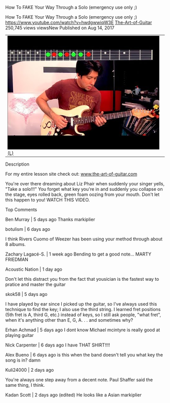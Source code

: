 How To FAKE Your Way Through a Solo (emergency use only ;)

How To FAKE Your Way Through a Solo (emergency use only ;)
https://www.youtube.com/watch?v=hwdgwwiqW3E
[The-Art-of-Guitar](https://www.youtube.com/channel/UCXdG2bTITo_9dH0heqkXlDQ)
250,745 views viewsNew
Published on Aug 14, 2017

|     |
| --- |
| ![hqdefault.jpg](../_resources/b31723b34c0c304b32b292b704f757b4.jpg)[(L)](https://www.youtube.com/watch?v=hwdgwwiqW3E) |

Description

For my entire lesson site check out: www.the-art-of-guitar.com

You're over there dreaming about Liz Phair when suddenly your singer yells, "Take a solo!!!" You forget what key you're in and suddenly you collapse on the stage, eyes rolled back, green foam oozing from your mouth. Don't let this happen to you! WATCH THIS VIDEO.

Top Comments

Ben Murray | 5 days ago
Thanks markiplier

botulism | 6 days ago

I think Rivers Cuomo of Weezer has been using your method through about 8 albums.

Zachary Lagacé-S. | 1 week ago
Bending to get a good note... MARTY FRIEDMAN

Acoustic Nation | 1 day ago

Don't let this distract you from the fact that yousician is the fastest way to pratice and master the guitar

skok58 | 5 days ago

I have played by ear since I picked up the guitar, so I've always used this technique to find the key; I also use the third string. I learned fret positions (5th fret is A, third G, etc.) instead of keys, so I still ask people, "what fret", when it's anything other than E, G, A. . . and sometimes why?

Erhan Achmad | 5 days ago
I dont know Michael mcintyre is really good at playing guitar

Nick Carpenter | 6 days ago
I have THAT SHIRT!!!!

Alex Bueno | 6 days ago
is this when the band doesn't tell you what key the song is in? damn

Kuli24000 | 2 days ago

You're always one step away from a decent note. Paul Shaffer said the same thing, I think.

Kadan Scott | 2 days ago (edited)
He looks like a Asian markiplier